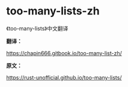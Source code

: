 # too-many-lists-zh
《too-many-lists》中文翻译


**翻译：** 

https://chapin666.gitbook.io/too-many-list-zh/

**原文：** 

https://rust-unofficial.github.io/too-many-lists/

